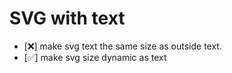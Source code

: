 #  SVG with text 

- [❌] make svg text the same size as outside text.
- [✅] make svg size dynamic as text
